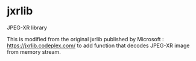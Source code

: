 # jxrlib
JPEG-XR library

This is modified from the original jxrlib published by Microsoft : https://jxrlib.codeplex.com/ to add function that decodes JPEG-XR image from memory stream. 
